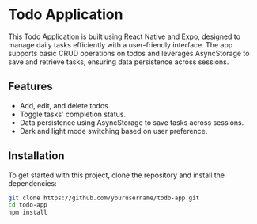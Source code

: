 # Todo Application

This Todo Application is built using React Native and Expo, designed to manage daily tasks efficiently with a user-friendly interface. The app supports basic CRUD operations on todos and leverages AsyncStorage to save and retrieve tasks, ensuring data persistence across sessions.

## Features

- Add, edit, and delete todos.
- Toggle tasks' completion status.
- Data persistence using AsyncStorage to save tasks across sessions.
- Dark and light mode switching based on user preference.

## Installation

To get started with this project, clone the repository and install the dependencies:

```bash
git clone https://github.com/yourusername/todo-app.git
cd todo-app
npm install

